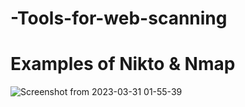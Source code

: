 # -Tools-for-web-scanning
# Examples of Nikto & Nmap
![Screenshot from 2023-03-31 01-55-39](https://user-images.githubusercontent.com/97816146/228949927-97c6db33-c57f-4a24-85f5-67a21e5612fc.png)
